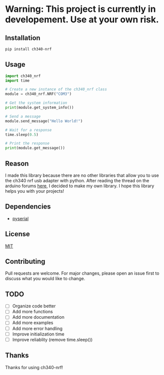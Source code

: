 <!-- Allows you to use the ch340 nrf usb adapter with python. This project is currently in developement. -->

# Warning: This project is currently in developement. Use at your own risk.

## Installation
    
```bash
pip install ch340-nrf
```

## Usage

```python
import ch340_nrf
import time

# Create a new instance of the ch340_nrf class
module = ch340_nrf.NRF("COM3")

# Get the system information
print(module.get_system_info())

# Send a message
module.send_message("Hello World!")

# Wait for a response
time.sleep(0.5)

# Print the response
print(module.get_message())
```

## Reason
I made this library because there are no other libraries that allow you to use the ch340 nrf usb adapter with python. After reading the thread on the arduino forums [here](https://forum.arduino.cc/t/talking-to-a-usb-nrf24l01/395290/35), I decided to make my own library. I hope this library helps you with your projects!

## Dependencies
- [pyserial](https://pypi.org/project/pyserial/)

## License
[MIT](https://choosealicense.com/licenses/mit/)

## Contributing
Pull requests are welcome. For major changes, please open an issue first to discuss what you would like to change.

## TODO
- [ ] Organize code better
- [ ] Add more functions
- [ ] Add more documentation
- [ ] Add more examples
- [ ] Add more error handling
- [ ] Improve initialization time
- [ ] Improve reliablity (remove time.sleep())

## Thanks
Thanks for using ch340-nrf!